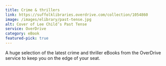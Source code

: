 ```yaml
---
title: Crime & thrillers
link: https://suffolklibraries.overdrive.com/collection/1054860
image: /images/elibrary/past-tense.jpg
alt: Cover of Lee Child’s Past Tense
service: OverDrive
category: eBook
featured-pick: true
---
```


A huge selection of the latest crime and thriller eBooks from the OverDrive service to keep you on the edge of your seat.
